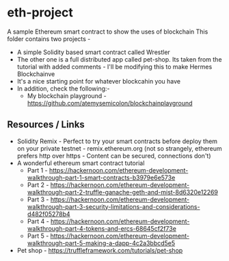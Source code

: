 # eth-project
A sample Ethereum smart contract to show the uses of blockchain
This folder contains two projects -  
* A simple Solidity based smart contract called Wrestler
* The other one is a full distributed app called pet-shop. Its taken from the tutorial with added comments - I'll be modifying this to make Hermes Blockchainve
* It's a nice starting point for whatever blockcahin you have
* In addition, check the following:-
	* My blockchain playground - https://github.com/atemysemicolon/blockchainplayground


## Resources / Links

* Solidity Remix - Perfect to try your smart contracts before deploy them on your private testnet - 	remix.ethereum.org  (not so strangely, ethereum prefers http over https - Content can be secured, connections don't)
* A wonderful ethereum smart contract tutorial 
	* Part 1 - https://hackernoon.com/ethereum-development-walkthrough-part-1-smart-contracts-b3979e6e573e
	* Part 2 - https://hackernoon.com/ethereum-development-walkthrough-part-2-truffle-ganache-geth-and-mist-8d6320e12269
	* Part 3 - https://hackernoon.com/ethereum-development-walkthrough-part-3-security-limitations-and-considerations-d482f05278b4
	* Part 4 - https://hackernoon.com/ethereum-development-walkthrough-part-4-tokens-and-ercs-68645cf2f73e
	* Part 5 - https://hackernoon.com/ethereum-development-walkthrough-part-5-making-a-dapp-4c2a3bbcd5e5
* Pet shop - https://truffleframework.com/tutorials/pet-shop
